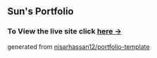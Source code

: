 ## Sun's Portfolio

### To View the live site click [here &rarr;](https://pastel-dev.github.io)


generated from [nisarhassan12/portfolio-template](https://github.com/nisarhassan12/portfolio-template)

